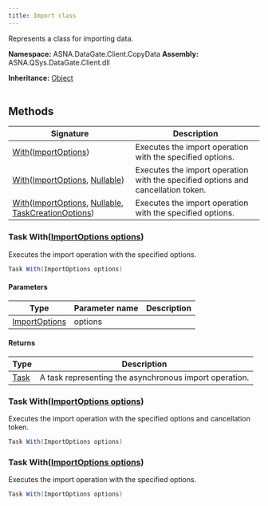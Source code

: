 ```yaml
---
title: Import class
---
```


Represents a class for importing data.

**Namespace:** ASNA.DataGate.Client.CopyData
**Assembly:** ASNA.QSys.DataGate.Client.dll

**Inheritance:** [Object](https://docs.microsoft.com/en-us/dotnet/api/system.object)
<br>
<br>

## Methods

| Signature | Description |
| --- | --- |
| [With](#with-importoptions-)([ImportOptions](/reference/datagate/datagate-client/import-options.html)) | Executes the import operation with the specified options.
| [With](#with-importoptions-nullable-)([ImportOptions](/reference/datagate/datagate-client/import-options.html), [Nullable](https://learn.microsoft.com/en-us/dotnet/csharp/language-reference/builtin-types/nullable-value-types)) | Executes the import operation with the specified options and cancellation token.
| [With](#with-importoptions-nullable-taskcreationoptions-)([ImportOptions](/reference/datagate/datagate-client/import-options.html), [Nullable](https://learn.microsoft.com/en-us/dotnet/csharp/language-reference/builtin-types/nullable-value-types), [TaskCreationOptions](https://learn.microsoft.com/en-us/dotnet/api/system.threading.tasks.taskcreationoptions?view=net-8.0)) | Executes the import operation with the specified options.

### Task With([ImportOptions options](/reference/datagate/datagate-client/import-options.html))

Executes the import operation with the specified options.

```cs
Task With(ImportOptions options)
```

#### Parameters

| Type | Parameter name | Description
| --- | --- | ---
| [ImportOptions](/reference/datagate/datagate-client/import-options.html) | options | 

#### Returns

| Type | Description
| --- | ---
| [Task](https://docs.microsoft.com/en-us/dotnet/api/system.threading.tasks.taskscheduler) | A task representing the asynchronous import operation.

### Task With([ImportOptions options](/reference/datagate/datagate-client/import-options.html))

Executes the import operation with the specified options and cancellation token.

```cs
Task With(ImportOptions options)
```

### Task With([ImportOptions options](/reference/datagate/datagate-client/import-options.html))

Executes the import operation with the specified options.

```cs
Task With(ImportOptions options)
```
